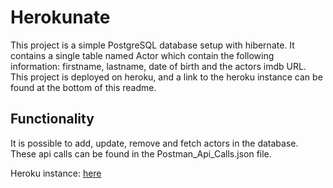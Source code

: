 # Herokunate
This project is a simple PostgreSQL database setup with hibernate. It contains a single table named Actor which contain the following information: firstname, lastname, date of birth and the actors imdb URL. This project is deployed on heroku, and a link to the heroku instance can be found at the bottom of this readme.

## Functionality
It is possible to add, update, remove and fetch actors in the database. These api calls can be found in the Postman_Api_Calls.json file.




Heroku instance: [here](https://heroku-oof.herokuapp.com/)

